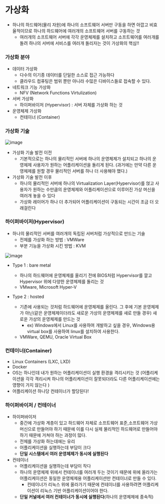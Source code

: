 # 가상화

- 하나의 하드웨어(물리 자원)에 하나의 소프트웨어 서버만 구동을 하면 아깝고 비효율적이므로 하나의 하드웨어에 여러개의 소프트웨어 서버를 구동하는 것
  - 여러개의 소프트웨어 서버에 각각 운영체제를 설치하고 소프트웨어를 여러개를 돌려 하나의 서버에 서비스를 여러개 돌리자는 것이 가상화의 핵심!!



### 가상화 분야

- 데이터 가상화
  - 다수의 이기종 데이터를 단일한 소스로 접근 가능하다
  - 클라우드 컴퓨팅은 범위 뿐만 아니라 수많은 디바이스들로 접속할 수 있다.
- 네트워크 기능 가상화
  - NFV (Network Functions Virtulization)
- 서버 가상화
  - 하이퍼바이저 (Hypervisor) : 서버 자체를 가상화 하는 것
- 운영체제 가상화
  - 컨테이너 (Container)



### 가상화 기술

![image](https://user-images.githubusercontent.com/74949294/128142737-fa2aa5f0-636e-4478-82b4-8f83f835b5ba.png)

- 가상화 기술 발전 이전
  - 기본적으로는 하나의 물리적인 서버에 하나의 운영체제가 설치되고 하나의 운영체제 사용자가 원하는 어플리케이션을 돌리게 된다.
    (과거에는 만약 다른 운영체제를 원할 경우 물리적인 서버를 하나 더 사용해야 했다.)
- 가상화 기술 발전 이후
  - 하나의 물리적인 서버에 하나의 Virtualization Layer(Hypervisor)를 얹고 사용자가 원하는 수만큼의 운영체제와 어플리케이션으로 이루어진 가상 머신을 여러개 놓을 수 있다
  - 가상화 레이어가 하나 더 추가되어 어플리케이션이 구동되는 시간이 조금 더 오래걸린다



### 하이퍼바이저(Hypervisor)

- 하나의 물리적인 서버를 여러개의 독립된 서버처럼 가상적으로 만드는 기술
  - 전체를 가상화 하는 방법 : VMWare
  - 부분 기능을 가상화 시킨 방법 : KVM

![image](https://user-images.githubusercontent.com/74949294/128142779-758fc503-4a05-4367-835d-e5a3c2009648.png)


- Type 1 : bare metal

  - 하나의 하드웨어에 운영체제를 올리기 전에 BIOS처럼 Hypervisor를 깔고 Hypervisor 위에 다양한 운영체제를 돌리는 것
  - VMware, Microsoft Hyper-V

- Type 2 : hosted

  - 기존에 사용되는 것처럼 하드웨어에 운영체제를 올린다. 그 후에 기본 운영체제가 아닌(같은 운영체제이더라도 새로운 가상의 운영체제를 새로 만들 경우)  새로운 가상의 운영체제를 만드는 것
    - ex) Windows에서 Linux를 사용하여 개발하고 싶을 경우, Windows용 virtual box를 사용하여 linux를 설치하여 사용한다.
  - VMWare, QEMU, Oracle Virtual Box



### 컨테이너(Container)

- Linux Containers (LXC, LXD)
- Docker
- OS는 하나인데 내가 원하는 어플리케이션이 실행 환경을 격리시키는 것
  (어플리케이션을 각각 격리시켜 하나의 어플리케이션이 잘못되더라도 다른 어플리케이션에는 영향이 가지 않는다 )
- 어플리케이션 하나당 컨테이너가 할당된다!



### 하이퍼바이저 / 컨테이너

- 하이퍼바이저
  - 중간에 가상화 계층이 있고 하드웨어 자체로 소프트웨어 표준,소프트웨어 가상 머신으로 만들어야 하기 때문에 이를 다시 실제 물리적인 하드웨어로 만들어야 하기 때문에 거쳐야 하는 과정이 많다.
  - 전체를 가상화 하는데에는 유리
  - 어플리케이션을 실행하는데 부담이 크다
  - **단일 시스템에서 여러 운영체제가 동시에 실행된다**
- 컨테이너
  - 어플리케이션을 실행하는데 부담이 작다
  - 하나의 운영체제 위에서 컨테이너를 여러개 두는 것이기 때문에 위에 올라가는 어플리케이션은 동일한 운영체제용 어플리케이션만 컨테이너로 만들 수 있다.
    - 컨테이너가 리눅스 위에 올라가기 때문에 컨테이너를 사용하려면 어플리케이션이 리눅스 기반 어플리케이션이어야 한다.
  - **단일 커널에서 여러 컨테이너가 동시에 실행된다**(하나의 운영체제에 종속적)





